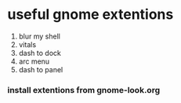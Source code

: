 # useful gnome extentions

1. blur my shell
2. vitals
3. dash to dock
4. arc menu
5. dash to panel


### install extentions from gnome-look.org

